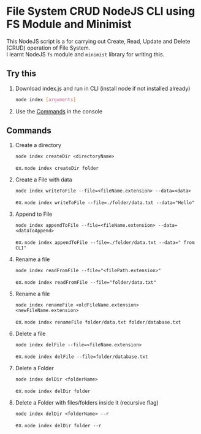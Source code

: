 # File System CRUD NodeJS CLI using FS Module and Minimist

This NodeJS script is a for carrying out Create, Read, Update and Delete (CRUD) operation of File System. </br>
I learnt NodeJS `fs` module and `minimist` library for writing this.

## Try this

1. Download index.js and run in CLI (install node if not installed already)
   ```bash
   node index [arguments]
   ```
2. Use the [Commands](#commands) in the console

## Commands

1.  Create a directory

    ```shell
    node index createDir <directoryName>
    ```

    ex. `node index createDir folder`

2.  Create a File with data

    ```shell
    node index writeToFile --file=<fileName.extension> --data=<data>
    ```

    ex. `node index writeToFile --file=./folder/data.txt --data="Hello"`

3.  Append to File

    ```shell
    node index appendToFile --file=<fileName.extension> --data=<dataToAppend>
    ```

    ex. `node index appendToFile --file=./folder/data.txt --data=" from CLI"`

4.  Rename a file

    ```shell
    node index readFromFile --file="<filePath.extension>"
    ```

    ex. `node index readFromFile --file="folder/data.txt"`

5.  Rename a file

    ```shell
    node index renameFile <oldFileName.extension> <newFileName.extension>
    ```

    ex. `node index renameFile folder/data.txt folder/database.txt`

6.  Delete a file

    ```shell
    node index delFile --file=<fileName.extension>
    ```

    ex. `node index delFile --file=folder/database.txt`

7.  Delete a Folder

    ```shell
    node index delDir <folderName>
    ```

    ex. `node index delDir folder`

8.  Delete a Folder with files/folders inside it (recursive flag)
    ```shell
    node index delDir <folderName> --r
    ```
    ex. `node index delDir folder --r`
